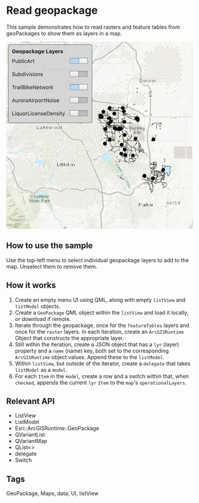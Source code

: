 # Read geopackage

This sample demonstrates how to read rasters and feature tables from geoPackages to show them as layers in a map.

![](screenshot.png)

## How to use the sample
Use the top-left menu to select individual geopackage layers to add to the map. Unselect them to remove them.

## How it works
1. Create an empty menu UI using QML, along with empty `listView` and `listModel` objects.
2. Create a `GeoPackage` QML object within the `listView` and load it locally, or download if remote.
3. Iterate through the geopackage, once for the `featureTables` layers and once for the `raster` layers. In each iteration, create an `ArcGISRuntime` Object that constructs the appropriate layer.
4. Still within the iteration, create a JSON object that has a `lyr` (layer) property and a `name` (name) key, both set to the corresponding `ArcGISRuntime` object values. Append these to the `listModel`.
5. Within `listView`, but outside of the iterator, create a `delegate` that takes `listModel` as a `model`.
6. For each `Item` in the `model`, create a row and a switch within that, when `checked`, appends the current `lyr` `Item` to the `map`'s `operationalLayers`.

## Relevant API
 - ListView
 - ListModel
 - Esri::ArcGISRuntime::GeoPackage
 - QVariantList
 - QVariantMap
 - QList<>
 - delegate
 - Switch


## Tags
GeoPackage, Maps, data, UI, listView

